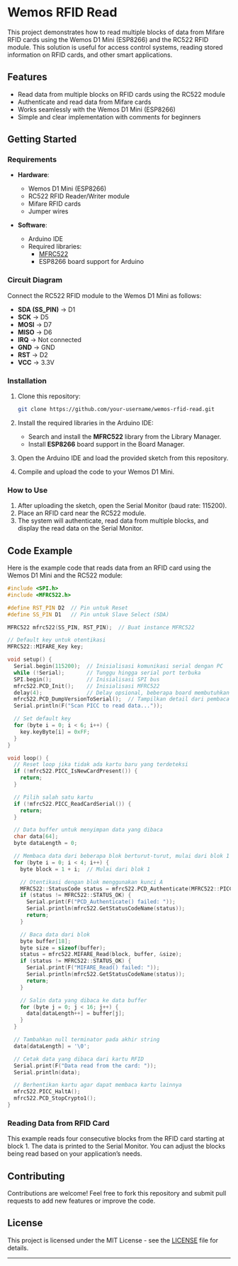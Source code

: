 # Wemos RFID Read

This project demonstrates how to read multiple blocks of data from Mifare RFID cards using the Wemos D1 Mini (ESP8266) and the RC522 RFID module. This solution is useful for access control systems, reading stored information on RFID cards, and other smart applications.

## Features
- Read data from multiple blocks on RFID cards using the RC522 module
- Authenticate and read data from Mifare cards
- Works seamlessly with the Wemos D1 Mini (ESP8266)
- Simple and clear implementation with comments for beginners

## Getting Started

### Requirements
- **Hardware**:
  - Wemos D1 Mini (ESP8266)
  - RC522 RFID Reader/Writer module
  - Mifare RFID cards
  - Jumper wires

- **Software**:
  - Arduino IDE
  - Required libraries: 
    - [MFRC522](https://github.com/miguelbalboa/rfid)
    - ESP8266 board support for Arduino

### Circuit Diagram
Connect the RC522 RFID module to the Wemos D1 Mini as follows:
- **SDA (SS_PIN)** → D1
- **SCK** → D5
- **MOSI** → D7
- **MISO** → D6
- **IRQ** → Not connected
- **GND** → GND
- **RST** → D2
- **VCC** → 3.3V

### Installation

1. Clone this repository:
    ```bash
    git clone https://github.com/your-username/wemos-rfid-read.git
    ```

2. Install the required libraries in the Arduino IDE:
    - Search and install the **MFRC522** library from the Library Manager.
    - Install **ESP8266** board support in the Board Manager.

3. Open the Arduino IDE and load the provided sketch from this repository.

4. Compile and upload the code to your Wemos D1 Mini.

### How to Use

1. After uploading the sketch, open the Serial Monitor (baud rate: 115200).
2. Place an RFID card near the RC522 module.
3. The system will authenticate, read data from multiple blocks, and display the read data on the Serial Monitor.

## Code Example

Here is the example code that reads data from an RFID card using the Wemos D1 Mini and the RC522 module:

```cpp
#include <SPI.h>
#include <MFRC522.h>

#define RST_PIN D2  // Pin untuk Reset
#define SS_PIN D1   // Pin untuk Slave Select (SDA)

MFRC522 mfrc522(SS_PIN, RST_PIN);  // Buat instance MFRC522

// Default key untuk otentikasi
MFRC522::MIFARE_Key key;

void setup() {
  Serial.begin(115200);  // Inisialisasi komunikasi serial dengan PC
  while (!Serial);       // Tunggu hingga serial port terbuka
  SPI.begin();           // Inisialisasi SPI bus
  mfrc522.PCD_Init();    // Inisialisasi MFRC522
  delay(4);              // Delay opsional, beberapa board membutuhkan waktu lebih lama setelah inisialisasi
  mfrc522.PCD_DumpVersionToSerial();  // Tampilkan detail dari pembaca kartu MFRC522
  Serial.println(F("Scan PICC to read data..."));

  // Set default key
  for (byte i = 0; i < 6; i++) {
    key.keyByte[i] = 0xFF;
  }
}

void loop() {
  // Reset loop jika tidak ada kartu baru yang terdeteksi
  if (!mfrc522.PICC_IsNewCardPresent()) {
    return;
  }

  // Pilih salah satu kartu
  if (!mfrc522.PICC_ReadCardSerial()) {
    return;
  }

  // Data buffer untuk menyimpan data yang dibaca
  char data[64];
  byte dataLength = 0;

  // Membaca data dari beberapa blok berturut-turut, mulai dari blok 1
  for (byte i = 0; i < 4; i++) {
    byte block = 1 + i;  // Mulai dari blok 1

    // Otentikasi dengan blok menggunakan kunci A
    MFRC522::StatusCode status = mfrc522.PCD_Authenticate(MFRC522::PICC_CMD_MF_AUTH_KEY_A, block, &key, &(mfrc522.uid));
    if (status != MFRC522::STATUS_OK) {
      Serial.print(F("PCD_Authenticate() failed: "));
      Serial.println(mfrc522.GetStatusCodeName(status));
      return;
    }

    // Baca data dari blok
    byte buffer[18];
    byte size = sizeof(buffer);
    status = mfrc522.MIFARE_Read(block, buffer, &size);
    if (status != MFRC522::STATUS_OK) {
      Serial.print(F("MIFARE_Read() failed: "));
      Serial.println(mfrc522.GetStatusCodeName(status));
      return;
    }

    // Salin data yang dibaca ke data buffer
    for (byte j = 0; j < 16; j++) {
      data[dataLength++] = buffer[j];
    }
  }

  // Tambahkan null terminator pada akhir string
  data[dataLength] = '\0';

  // Cetak data yang dibaca dari kartu RFID
  Serial.print(F("Data read from the card: "));
  Serial.println(data);

  // Berhentikan kartu agar dapat membaca kartu lainnya
  mfrc522.PICC_HaltA();
  mfrc522.PCD_StopCrypto1();
}
```

### Reading Data from RFID Card
This example reads four consecutive blocks from the RFID card starting at block 1. The data is printed to the Serial Monitor. You can adjust the blocks being read based on your application’s needs.

## Contributing

Contributions are welcome! Feel free to fork this repository and submit pull requests to add new features or improve the code.

## License

This project is licensed under the MIT License - see the [LICENSE](LICENSE) file for details.

---
